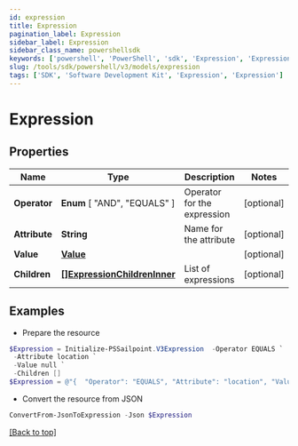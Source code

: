 ```yaml
---
id: expression
title: Expression
pagination_label: Expression
sidebar_label: Expression
sidebar_class_name: powershellsdk
keywords: ['powershell', 'PowerShell', 'sdk', 'Expression', 'Expression'] 
slug: /tools/sdk/powershell/v3/models/expression
tags: ['SDK', 'Software Development Kit', 'Expression', 'Expression']
---
```



# Expression

## Properties

Name | Type | Description | Notes
------------ | ------------- | ------------- | -------------
**Operator** |  **Enum** [  "AND",    "EQUALS" ] | Operator for the expression | [optional] 
**Attribute** | **String** | Name for the attribute | [optional] 
**Value** | [**Value**](value) |  | [optional] 
**Children** | [**[]ExpressionChildrenInner**](expression-children-inner) | List of expressions | [optional] 

## Examples

- Prepare the resource
```powershell
$Expression = Initialize-PSSailpoint.V3Expression  -Operator EQUALS `
 -Attribute location `
 -Value null `
 -Children []
$Expression = @"{  "Operator": "EQUALS", "Attribute": "location", "Value": null, "Children": [] }"@
```

- Convert the resource from JSON
```powershell
ConvertFrom-JsonToExpression -Json $Expression
```


[[Back to top]](#) 

